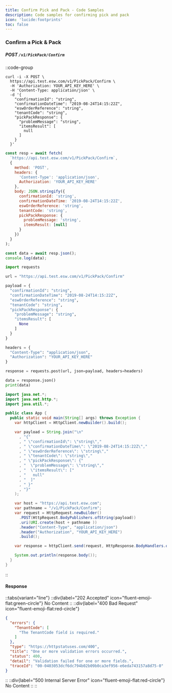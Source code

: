 ```yaml
---
title: Confirm Pick and Pack - Code Samples
description: Code samples for confirming pick and pack
icon: 'lucide:footprints'
toc: false
---
```


### Confirm a Pick & Pack

##### <span class="inline-block px-2 py-0.5 rounded bg-green-100 text-green-700 text-lg font-semibold font-mono font-bold">POST</span> `/v1/PickPack/Confirm`

::code-group
  ```shell
  curl -i -X POST \
    https://api.test.esw.com/v1/PickPack/Confirm \
    -H 'Authorization: YOUR_API_KEY_HERE' \
    -H 'Content-Type: application/json' \
    -d '{
      "confirmationId": "string",
      "confirmationDateTime": "2019-08-24T14:15:22Z",
      "eswOrderReference": "string",
      "tenantCode": "string",
      "pickPackResponse": {
        "problemMessage": "string",
        "itemsResult": [
          null
        ]
      }
    }'
  ```

  ```js [JavaScript] 
  const resp = await fetch(
    `https://api.test.esw.com/v1/PickPack/Confirm`,
    {
      method: 'POST',
      headers: {
        'Content-Type': 'application/json',
        Authorization: 'YOUR_API_KEY_HERE'
      },
      body: JSON.stringify({
        confirmationId: 'string',
        confirmationDateTime: '2019-08-24T14:15:22Z',
        eswOrderReference: 'string',
        tenantCode: 'string',
        pickPackResponse: {
          problemMessage: 'string',
          itemsResult: [null]
        }
      })
    }
  );

  const data = await resp.json();
  console.log(data);
  ```

  ```py [Python] 
  import requests

  url = "https://api.test.esw.com/v1/PickPack/Confirm"

  payload = {
    "confirmationId": "string",
    "confirmationDateTime": "2019-08-24T14:15:22Z",
    "eswOrderReference": "string",
    "tenantCode": "string",
    "pickPackResponse": {
      "problemMessage": "string",
      "itemsResult": [
        None
      ]
    }
  }

  headers = {
    "Content-Type": "application/json",
    "Authorization": "YOUR_API_KEY_HERE"
  }

  response = requests.post(url, json=payload, headers=headers)

  data = response.json()
  print(data)
  ```

  ```java [Java]
  import java.net.*;
  import java.net.http.*;
  import java.util.*;

  public class App {
    public static void main(String[] args) throws Exception {
      var httpClient = HttpClient.newBuilder().build();

      var payload = String.join("\n"
        , "{"
        , " \"confirmationId\": \"string\","
        , " \"confirmationDateTime\": \"2019-08-24T14:15:22Z\","
        , " \"eswOrderReference\": \"string\","
        , " \"tenantCode\": \"string\","
        , " \"pickPackResponse\": {"
        , "  \"problemMessage\": \"string\","
        , "  \"itemsResult\": ["
        , "   null"
        , "  ]"
        , " }"
        , "}"
      );

      var host = "https://api.test.esw.com";
      var pathname = "/v1/PickPack/Confirm";
      var request = HttpRequest.newBuilder()
        .POST(HttpRequest.BodyPublishers.ofString(payload))
        .uri(URI.create(host + pathname ))
        .header("Content-Type", "application/json")
        .header("Authorization", "YOUR_API_KEY_HERE")
        .build();

      var response = httpClient.send(request, HttpResponse.BodyHandlers.ofString());

      System.out.println(response.body());
    }
  }
  ```
::

#### Response

::tabs{variant="line"}
  ::div{label="202 Accepted" icon="fluent-emoji-flat:green-circle"}
  No Content
  ::
  ::div{label="400 Bad Request" icon="fluent-emoji-flat:red-circle"}
  ```json
  {
    "errors": {
      "TenantCode": [
        "The TenantCode field is required."
      ]
    },
    "type": "https://httpstatuses.com/400",
    "title": "One or more validation errors occurred.",
    "status": 400,
    "detail": "Validation failed for one or more fields.",
    "traceId": "00-0403053dcf6dc794b02b09b0ca3ef956-e6eda743157a8d75-0"
  }
  ```
  ::
  ::div{label="500 Internal Server Error" icon="fluent-emoji-flat:red-circle"}
  No Content
  ::
::
